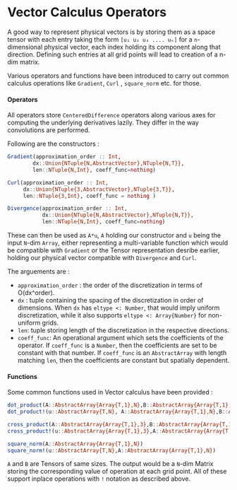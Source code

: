 # Vector Calculus Operators

A good way to represent physical vectors is by storing them as a space tensor with each entry
taking the form `[u₁ u₂ u₃ .... uₙ]` for a `n`-dimensional physical vector, each index 
holding its component along that direction. Defining such entries at all grid points will lead to
creation of a n-dim matrix.

Various operators and functions have been introduced to carry out common calculus operations like 
`Gradient`, `Curl` , `square_norm` etc. for those.

#### Operators

All operators store `CenteredDifference` operators along various axes for computing the underlying 
derivatives lazily. They differ in the way convolutions are performed.

Following are the constructors :

```julia
Gradient(approximation_order :: Int,
        dx::Union{NTuple{N,AbstractVector},NTuple{N,T}},
        len::NTuple{N,Int}, coeff_func=nothing)

Curl(approximation_order :: Int,
     dx::Union{NTuple{3,AbstractVector},NTuple{3,T}},
     len::NTuple{3,Int}, coeff_func = nothing )

Divergence(approximation_order :: Int,
           dx::Union{NTuple{N,AbstractVector},NTuple{N,T}},
           len::NTuple{N,Int}, coeff_func=nothing)
```
These can then be used as `A*u`, `A` holding our constructor and `u` being the input `N`-dim `Array`,
either representing a multi-variable function which would be compatible with `Gradient` or
the Tensor representation desribe earlier, holding our physical vector compatible with `Divergence` and `Curl`.  

The arguements are :

- `approximation_order` : the order of the discretization in terms of O(dx^order).
- `dx` : tuple containing the spacing of the discretization in order of dimensions.
   When `dx` has `eltype <: Number`, that would imply uniform discretization, while it also
   supports `eltype <: Array{Number}` for non-uniform grids.
- `len`: tuple storing length of the discretization in the respective directions.
- `coeff_func`: An operational argument which sets the coefficients of the operator.
  If `coeff_func` is a `Number`, then the coefficients are set to be constant with that number.
  If `coeff_func` is an `AbstractArray` with length matching `len`, then the coefficients
  are constant but spatially dependent.

#### Functions

Some common functions used in Vector calculus have been provided :

```julia
dot_product(A::AbstractArray{Array{T,1},N},B::AbstractArray{Array{T,1},N})
dot_product!(u::AbstractArray{T,N}, A::AbstractArray{Array{T,1},N},B::AbstractArray{Array{T,1},N})

cross_product(A::AbstractArray{Array{T,1},3},B::AbstractArray{Array{T,1},3})
cross_product!(u::AbstractArray{Array{T,1},3},A::AbstractArray{Array{T,1},3},B::AbstractArray{Array{T,1},3})

square_norm(A::AbstractArray{Array{T,1},N})
square_norm!(u::AbstractArray{T,N},A::AbstractArray{Array{T,1},N})
```

`A` and  `B` are Tensors of same sizes. The output would be a `N`-dim Matrix storing the corresponding
value of operation at each grid point. All of these support inplace operations with `!` notation as described above.
